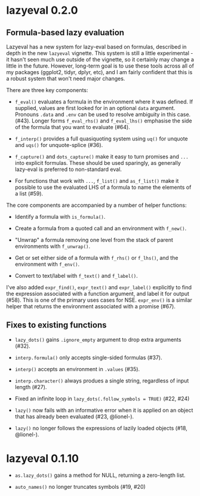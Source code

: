 # lazyeval 0.2.0

## Formula-based lazy evaluation

Lazyeval has a  new system for lazy-eval based on formulas, described in depth in the new `lazyeval` vignette. This system is still a little experimental - it hasn't seen much use outside of the vignette, so it certainly may change a little in the future. However, long-term goal is to use these tools across all of my packages (ggplot2, tidyr, dplyr, etc), and I am fairly confident that this is a robust system that won't need major changes.

There are three key components:

* `f_eval()` evaluates a formula in the environment where it was defined. 
  If supplied, values are first looked for in an optional `data` argument. 
  Pronouns `.data` and `.env` can be used to resolve ambiguity in this case.
  (#43). Longer forms `f_eval_rhs()` and `f_eval_lhs()` emphasise the side
  of the formula that you want to evaluate (#64).
  
* `f_interp()` provides a full quasiquoting system using `uq()` for unquote
  and `uqs()` for unquote-splice (#36).

* `f_capture()` and `dots_capture()` make it easy to turn promises
  and `...` into explicit formulas. These should be used sparingly, as
  generally lazy-eval is preferred to non-standard eval.
  
* For functions that work with `...`, `f_list()` and `as_f_list()` make it
  possible to use the evaluated LHS of a formula to name the elements of a 
  list (#59).

The core components are accompanied by a number of helper functions:

* Identify a formula with `is_formula()`.

* Create a formula from a quoted call and an environment with `f_new()`.

* "Unwrap" a formula removing one level from the stack of parent environments 
  with `f_unwrap()`.
  
* Get or set either side of a formula with `f_rhs()` or `f_lhs()`, and
  the environment with `f_env()`.
  
* Convert to text/label with `f_text()` and `f_label()`.

I've also added `expr_find()`, `expr_text()` and `expr_label()` explicitly to find the expression associated with a function argument, and label it for output (#58). This is one of the primary uses cases for NSE. `expr_env()` is a similar helper that returns the environment associated with a promise (#67).

## Fixes to existing functions

* `lazy_dots()` gains `.ignore_empty` argument to drop extra arguments (#32).

* `interp.formula()` only accepts single-sided formulas (#37).

* `interp()` accepts an environment in `.values` (#35).

* `interp.character()` always produes a single string, regardless of
  input length (#27).

* Fixed an infinite loop in `lazy_dots(.follow_symbols = TRUE)` (#22, #24)

* `lazy()` now fails with an informative error when it is applied on
  an object that has already been evaluated (#23, @lionel-).

* `lazy()` no longer follows the expressions of lazily loaded objects
  (#18, @lionel-).

# lazyeval 0.1.10

* `as.lazy_dots()` gains a method for NULL, returning a zero-length
  list.

* `auto_names()` no longer truncates symbols (#19, #20)
